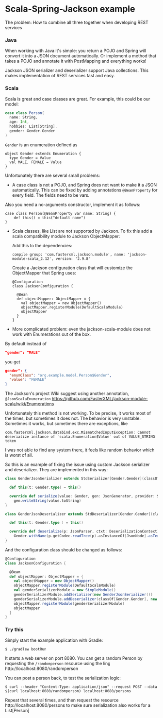 # Scala-Spring-Jackson example

The problem: How to combine all three together when developing REST services

### Java

When working with Java it's simple: you return a POJO and
Spring will convert it into a JSON document automatically.
Or implement a method that takes a POJO and annotate it with PostMapping
and everything works!

Jackson JSON serializer and deserializer support Java collections.
This makes implementation of REST services fast and easy.

### Scala

Scala is great and case classes are great. For example, this could be our model:

```scala
case class Person(
  name: String,
  age: Int,
  hobbies: List[String],
  gender: Gender.Gender
)
```

`Gender` is an enumeration defined as

```
object Gender extends Enumeration {
  type Gender = Value
  val MALE, FEMALE = Value
}
```

Unfortunately there are several small problems:

* A case class is not a POJO, and Spring does not want to
make it a JSON automatically. This can be fixed by adding annotations `@BeanProperty`
for every field. The fields need to be vars.

Also you need a no-arguments constructor, implement it as follows:

```
case class Person(@BeanProperty var name: String) {
    def this() = this("default name")
}
```

* Scala classes, like List are not supported by Jackson. To fix this add a scala
compatibility module to Jackson ObjectMapper:

  Add this to the dependencies:

  ```
  compile group: 'com.fasterxml.jackson.module', name: 'jackson-module-scala_2.12', version: '2.9.8'
  ```

  Create a Jackson configuration class that will customize the ObjectMapper that Spring uses:

  ```
  @Configuration
  class JacksonConfiguration {

    @Bean
    def objectMapper: ObjectMapper = {
      val objectMapper = new ObjectMapper()
      objectMapper.registerModule(DefaultScalaModule)
      objectMapper
    }
  }
  ```

* More complicated problem: even the jackson-scala-module does not work
with Enumerations out of the box.

By default instead of

```json
"gender": "MALE"
```

you get

```json
gender": {
  "enumClass": "org.example.model.Person$Gender",
  "value": "FEMALE"
}
```

The Jackson's project Wiki suggest using another
annotation, `@JsonScalaEnumeration`
https://github.com/FasterXML/jackson-module-scala/wiki/Enumerations

Unfortunately this method is not working. To be precise, it works most of the times,
but sometimes it does not. The behavior is very unstable. Sometimes it works, but sometimes
there are exceptions, like

```
com.fasterxml.jackson.databind.exc.MismatchedInputException: Cannot deserialize instance of `scala.Enumeration$Value` out of VALUE_STRING token
```

I was not able to find any system there, it feels like random behavior which is worst of all.

So this is an example of fixing the issue using custom Jackson serializer and deserializer.
They are implemented in this way:

```scala
class GenderJsonSerializer extends StdSerializer[Gender.Gender](classOf[Gender.Gender]) {

  def this(t: Gender.type) = this()

  override def serialize(value: Gender, gen: JsonGenerator, provider: SerializerProvider): Unit =
    gen.writeString(value.toString)
}

class GenderJsonDeserializer extends StdDeserializer[Gender.Gender](classOf[Gender.Gender]) {

  def this(t: Gender.type ) = this()

  override def deserialize(p: JsonParser, ctxt: DeserializationContext): Gender =
    Gender.withName(p.getCodec.readTree(p).asInstanceOf[JsonNode].asText())
}
```

And the configuration class should be changed as follows:

```scala
@Configuration
class JacksonConfiguration {

  @Bean
  def objectMapper: ObjectMapper = {
    val objectMapper = new ObjectMapper()
    objectMapper.registerModule(DefaultScalaModule)
    val genderSerializerModule = new SimpleModule()
    genderSerializerModule.addSerializer(new GenderJsonSerializer())
    genderSerializerModule.addDeserializer(classOf[Gender.Gender], new GenderJsonDeserializer())
    objectMapper.registerModule(genderSerializerModule)
    objectMapper
  }
}
```

### Try this

Simply start the example application with Gradle:

```
$ ./gradlew bootRun
```

It starts a web server on port 8080.
You can get a random Person by requesting the `/randomperson` resource using the ling
http://localhost:8080/randomperson

You can post a person back, to test the serialization logic:

```
$ curl --header "Content-Type: application/json" --request POST --data $(curl localhost:8080/randomperson) localhost:8080/persons
```

Repeat that several times, and then request the resource http://localhost:8080/persons
to make sure serialization also works for a List[Person]